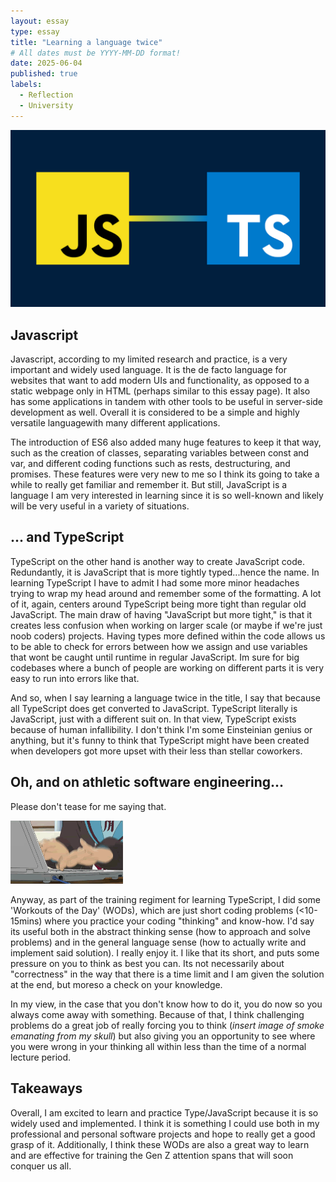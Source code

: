 ```yaml
---
layout: essay
type: essay
title: "Learning a language twice"
# All dates must be YYYY-MM-DD format!
date: 2025-06-04
published: true
labels:
  - Reflection
  - University
---
```


<img width="788px" class="rounded float-start pe-4" src="../img/typescript/typescript_head.png">

## Javascript

Javascript, according to my limited research and practice, is a very important and widely used language. It is the de facto language for websites that want to add modern UIs and functionality, as opposed to a static webpage
only in HTML (perhaps similar to this essay page). It also has some applications in tandem with other tools to be useful in server-side development as well. Overall it is considered to be a simple and highly versatile languagewith many different applications. 

The introduction of ES6 also added many huge features to keep it that way, such as the creation of classes, separating variables between const and var, and different coding functions such as rests, destructuring, and promises. These features were very new to me so I think its going to take a while to really get familiar and remember it. But still, JavaScript is a language I am very interested in learning since it is so well-known and likely will be very useful in a variety of situations.

## ... and TypeScript

TypeScript on the other hand is another way to create JavaScript code. Redundantly, it is JavaScript that is more tightly typed...hence the name. In learning TypeScript I have to admit I had some more minor headaches trying to wrap my head around and remember some of the formatting. A lot of it, again, centers around TypeScript being more tight than regular old JavaScript. The main draw of having "JavaScript but more tight," is that it creates less confusion when working on larger scale (or maybe if we're just noob coders) projects. Having types more defined within the code allows us to be able to check for errors between how we assign and use variables that wont be caught until runtime in regular JavaScript. Im sure for big codebases where a bunch of people are working on different parts it is very easy to run into errors like that. 

And so, when I say learning a language twice in the title, I say that because all TypeScript does get converted to JavaScript. TypeScript literally is JavaScript, just with a different suit on. In that view, TypeScript exists because of human infallibility. I don't think I'm some Einsteinian genius or anything, but it's funny to think that TypeScript might have been created when developers got more upset with their less than stellar coworkers. 

## Oh, and on athletic software engineering...

Please don't tease for me saying that. 

<img width="180px" class="rounded float-start pe-4" src="../img/typescript/fast_typer.gif">

Anyway, as part of the training regiment for learning TypeScript, I did some 'Workouts of the Day' (WODs), which are just short coding problems (<10-15mins) where you practice your coding "thinking" and know-how. I'd say its useful both in the abstract thinking sense (how to approach and solve problems) and in the general language sense (how to actually write and implement said solution). I really enjoy it. I like that its short, and puts some pressure on you to think as best you can. Its not necessarily about "correctness" in the way that there is a time limit and I am given the solution at the end, but moreso a check on your knowledge. 

In my view, in the case that you don't know how to do it, you do now so you always come away with something. Because of that, I think challenging problems do a great job of really forcing you to think (*insert image of smoke emanating from my skull*) but also giving you an opportunity to see where you were wrong in your thinking all within less than the time of a normal lecture period. 

## Takeaways

Overall, I am excited to learn and practice Type/JavaScript because it is so widely used and implemented. I think it is something I could use both in my professional and personal software projects and hope to really get a good grasp of it. Additionally, I think these WODs are also a great way to learn and are effective for training the Gen Z attention spans that will soon conquer us all. 

 
